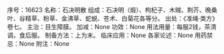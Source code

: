 序号：16623
名称：石决明散
组成：石决明（煅）、枸杞子、木贼、荆芥、晚桑叶、谷精草、粉草、金沸草、蛇蜕、苍术、白菊花各等分。
出处：《准绳·类方》卷七。
主治：目生障膜。
加减：None
功效：None
用法用量：每服2钱，茶清调，食后服。
制备方法：上为末。
临床应用：None
各家论述：None
用药禁忌：None
附注：None
